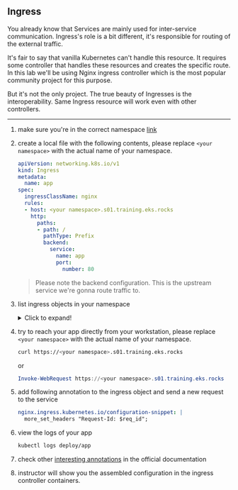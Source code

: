 ## Ingress

You already know that Services are mainly used for inter-service
communication. Ingress's role is a bit different, it's responsible
for routing of the external traffic.

It's fair to say that vanilla Kubernetes can't handle this resource.
It requires some controller that handles these resources and creates
the specific route. In this lab we'll be using Nginx ingress controller
which is the most popular community project for this purpose. 

But it's not the only project. The true beauty of Ingresses is
the interoperability. Same Ingress resource will work even with
other controllers.

----

1. make sure you're in the correct namespace [link](./00_single_pod.md)

2. create a local file with the following contents, please replace `<your namespace>` with the actual name of your namespace.


    ```yaml
    apiVersion: networking.k8s.io/v1
    kind: Ingress
    metadata:
      name: app
    spec:
      ingressClassName: nginx
      rules:
      - host: <your namespace>.s01.training.eks.rocks
        http:
          paths:
          - path: /
            pathType: Prefix
            backend:
              service:
                name: app
                port:
                  number: 80
    ```

    > Please note the backend configuration. This is the upstream service we're gonna route traffic to.

3. list ingress objects in your namespace

    <details>
    <summary>Click to expand!</summary>

    ```bash
    kubectl get ing
    kubectl describe ing app
    ```
    </details>

4. try to reach your app directly from your workstation, please replace `<your namespace>` with the actual name of your namespace.

    ```bash
    curl https://<your namespace>.s01.training.eks.rocks
    ```

    or

    ```powershell
    Invoke-WebRequest https://<your namespace>.s01.training.eks.rocks
    ```

5. add following annotation to the ingress object and send a new request to the service

    ```yaml
    nginx.ingress.kubernetes.io/configuration-snippet: |
      more_set_headers "Request-Id: $req_id";
    ```

6. view the logs of your app

    ```bash
    kubectl logs deploy/app
    ```

7. check other [interesting annotations](https://kubernetes.github.io/ingress-nginx/user-guide/nginx-configuration/annotations/) in the official documentation

8. instructor will show you the assembled configuration in the ingress controller containers.
